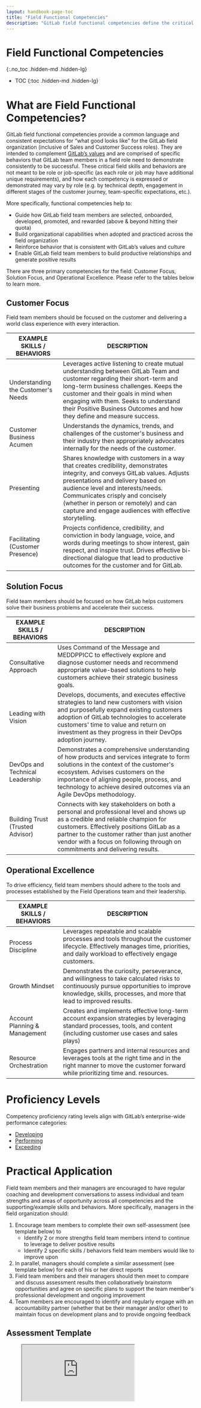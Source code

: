 ```yaml
---
layout: handbook-page-toc
title: "Field Functional Competencies"
description: "GitLab field functional competencies define the critical skills, behaviors, and attitudes that GitLab field team members must demonstrate to successfully deliver desired outcomes. They provide a common language and consistent expectations for what good looks like for the GitLab field organization."
---
```


# Field Functional Competencies  
{:.no_toc .hidden-md .hidden-lg}

- TOC
{:toc .hidden-md .hidden-lg}

# What are Field Functional Competencies? 

GitLab field functional competencies provide a common language and consistent expectations for “what good looks like” for the GitLab field organization (inclusive of Sales and Customer Success roles). They are intended to complement [GitLab’s values](/handbook/values/) and are comprised of specific behaviors that GitLab team members in a field role need to demonstrate consistently to be successful. These critical field skills and behaviors are not meant to be role or job-specific (as each role or job may have additional unique requirements), and how each competency is expressed or demonstrated may vary by role (e.g. by technical depth, engagement in different stages of the customer journey, team-specific expectations, etc.). 

More specifically, functional competencies help to:
*  Guide how GitLab field team members are selected, onboarded, developed, promoted, and rewarded (above & beyond hitting their quota)
*  Build organizational capabilities when adopted and practiced across the field organization
*  Reinforce behavior that is consistent with GitLab’s values and culture
*  Enable GitLab field team members to build productive relationships and generate positive results

There are three primary competencies for the field: Customer Focus, Solution Focus, and Operational Excellence. Please refer to the tables below to learn more. 

## Customer Focus

Field team members should be focused on the customer and delivering a world class experience with every interaction. 

| EXAMPLE SKILLS / BEHAVIORS | DESCRIPTION |
| ---- | ----- |
| Understanding the Customer's Needs | Leverages active listening to create mutual understanding between GitLab Team and customer regarding their short-term and long-term business challenges. Keeps the customer and their goals in mind when engaging with them. Seeks to understand their Positive Business Outcomes and how they define and measure success. |
| Customer Business Acumen | Understands the dynamics, trends, and challenges of the customer's business and their industry then appropriately advocates internally for the needs of the customer. | 
| Presenting | Shares knowledge with customers in a way that creates credibility, demonstrates integrity, and conveys GitLab values. Adjusts presentations and delivery based on audience level and interests/needs. Communicates crisply and concisely (whether in person or remotely) and can capture and engage audiences with effective storytelling. |
| Facilitating (Customer Presence) | Projects confidence, credibility, and conviction in body language, voice, and words during meetings to show interest, gain respect, and inspire trust. Drives effective bi-directional dialogue that lead to productive outcomes for the customer and for GitLab. |

## Solution Focus

Field team members should be focused on how GitLab helps customers solve their business problems and accelerate their success.

| EXAMPLE SKILLS / BEHAVIORS | DESCRIPTION |
| ---- | ----- |
| Consultative Approach | Uses Command of the Message and MEDDPPICC to effectively explore and diagnose customer needs and recommend appropriate value-based solutions to help customers achieve their strategic business goals. |
| Leading with Vision | Develops, documents, and executes effective strategies to land new customers with vision and purposefully expand existing customers adoption of GitLab technologies to accelerate customers' time to value and return on investment as they progress in their DevOps adoption journey. |
| DevOps and Technical Leadership | Demonstrates a comprehensive understanding of how products and services integrate to form solutions in the context of the customer's ecosystem. Advises customers on the importance of aligning people, process, and technology to achieve desired outcomes via an Agile DevOps methodology. |
| Building Trust (Trusted Advisor) | Connects with key stakeholders on both a personal and professional level and shows up as a credible and reliable champion for customers. Effectively positions GitLab as a partner to the customer rather than just another vendor with a focus on following through on commitments and delivering results. |

## Operational Excellence
 
To drive efficiency, field team members should adhere to the tools and processes established by the Field Operations team and their leadership.

| EXAMPLE SKILLS / BEHAVIORS | DESCRIPTION |
| ---- | ----- |
| Process Discipline | Leverages repeatable and scalable processes and tools throughout the customer lifecycle. Effectively manages time, priorities, and daily workload to effectively engage customers. |
| Growth Mindset | Demonstrates the curiosity, perseverance, and willingness to take calculated risks to continuously pursue opportunities to improve knowledge, skills, processes, and more that lead to improved results. | 
| Account Planning & Management | Creates and implements effective long-term account expansion strategies by leveraging standard processes, tools, and content (including customer use cases and sales plays) |
| Resource Orchestration | Engages partners and internal resources and leverages tools at the right time and in the right manner to move the customer forward while prioritizing time and. resources. |

# Proficiency Levels

Competency proficiency rating levels align with GitLab’s enterprise-wide performance categories:
- [Developing](/handbook/people-group/performance-assessments-and-succession-planning/#developing)
- [Performing](/handbook/people-group/performance-assessments-and-succession-planning/#performing)
- [Exceeding](/handbook/people-group/performance-assessments-and-succession-planning/#exceeding) 

# Practical Application

Field team members and their managers are encouraged to have regular coaching and development conversations to assess individual and team strengths and areas of opportunity across all competencies and the supporting/example skills and behaviors. More specifically, managers in the field organization should:
1. Encourage team members to complete their own self-assessment (see template below) to
    - Identify 2 or more strengths field team members intend to continue to leverage to deliver positive results
    - Identify 2 specific skills / behaviors field team members would like to improve upon
1. In parallel, managers should complete a similar assessment (see template below) for each of his or her direct reports
1. Field team members and their managers should then meet to compare and discuss assessment results then collaboratively brainstorm opportunities and agree on specific plans to support the team member's professional development and ongoing improvement
1. Team members are encouraged to identify and regularly engage with an accountability partner (whether that be their manager and/or other) to maintain focus on development plans and to provide ongoing feedback

## Assessment Template

<figure class="video_container">
<iframe src="https://docs.google.com/spreadsheets/d/e/2PACX-1vSCzDGB0-zwuCI6SKcMNWACOem_utTKexb7lwaa0MTjMTIaUjKbBEEDgDvrCXwxGIZqvA8F_CtpKfti/pubhtml?gid=203446683&amp;single=true&amp;widget=true&amp;headers=false"></iframe>
</figure>
